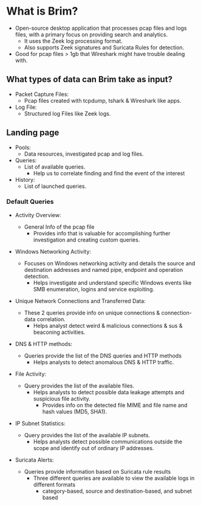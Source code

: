 # What is Brim?

* Open-source desktop application that processes pcap files and logs files, with a primary focus on providing search and analytics.
  * It uses the Zeek log processing format.
  * Also supports Zeek signatures and Suricata Rules for detection.
* Good for pcap files > 1gb that Wireshark might have trouble dealing with.

## What types of data can Brim take as input?

* Packet Capture Files:
  * Pcap files created with tcpdump, tshark & Wireshark like apps.
* Log File:
  * Structured log Files like Zeek logs.

## Landing page

* Pools:
  * Data resources, investigated pcap and log files.
* Queries:
  * List of available queries.
    * Help us to correlate finding and find the event of the interest
* History:
  * List of launched queries.

### Default Queries

* Activity Overview:
  * General Info of the pcap file
    * Provides info that is valuable for accomplishing further investigation and creating custom queries.

* Windows Networking Activity:
  * Focuses on Windows networking activity and details the source and destination addresses and named pipe, endpoint and operation detection.
    * Helps investigate and understand specific Windows events like SMB enumeration, logins and service exploiting.

* Unique Network Connections and Transferred Data:
  * These 2 queries provide info on unique connections & connection-data correlation.
    * Helps analyst detect weird & malicious connections & sus & beaconing activities.

* DNS & HTTP methods:
  * Queries provide the list of the DNS queries and HTTP methods
    * Helps analysts to detect anomalous DNS & HTTP traffic.

* File Activity:
  * Query provides the list of the available files.
    * Helps analysts to detect possible data leakage attempts and suspicious file activity.
      * Provides info on the detected file MIME and file name and hash values (MD5, SHA1).
  
* IP Subnet Statistics:
  * Query provides the list of the available IP subnets.
    * Helps analysts detect possible communications outside the scope and identify out of ordinary IP addresses.

* Suricata Alerts:
  * Queries provide information based on Suricata rule results
    * Three different queries are available to view the available logs in different formats
      * category-based, source and destination-based, and subnet based
